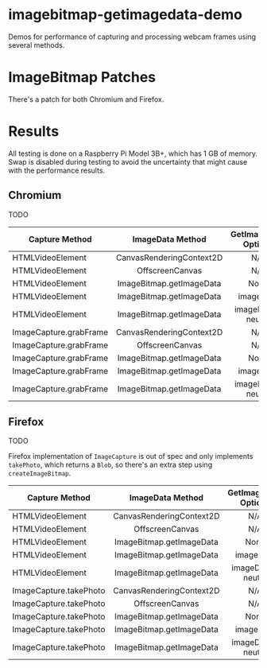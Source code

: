 # imagebitmap-getimagedata-demo

Demos for performance of capturing and processing webcam frames using several methods.

# ImageBitmap Patches

There's a patch for both Chromium and Firefox.

# Results

All testing is done on a Raspberry Pi Model 3B+, which has 1 GB of memory. Swap is disabled during testing to
avoid the uncertainty that might cause with the performance results.

## Chromium

TODO

| Capture Method         |     ImageData Method     | GetImageData Options | FPS | Avg CPU | Avg Memory | Notes |
|------------------------|:------------------------:|:--------------------:|:---:|:-------:|:----------:|:-----:|
| HTMLVideoElement       | CanvasRenderingContext2D |          N/A         |     |         |            |       |
| HTMLVideoElement       |      OffscreenCanvas     |          N/A         |     |         |            |       |
| HTMLVideoElement       | ImageBitmap.getImageData |          None        |     |         |            |       |
| HTMLVideoElement       | ImageBitmap.getImageData |       imageData      |     |         |            |       |
| HTMLVideoElement       | ImageBitmap.getImageData |  imageData + neuter  |     |         |            |       |
| ImageCapture.grabFrame | CanvasRenderingContext2D |          N/A         |     |         |            |       |
| ImageCapture.grabFrame |      OffscreenCanvas     |          N/A         |     |         |            |       |
| ImageCapture.grabFrame | ImageBitmap.getImageData |          None        |     |         |            |       |
| ImageCapture.grabFrame | ImageBitmap.getImageData |       imageData      |     |         |            |       |
| ImageCapture.grabFrame | ImageBitmap.getImageData |  imageData + neuter  |     |         |            |       |

## Firefox

TODO

Firefox implementation of `ImageCapture` is out of spec and only implements `takePhoto`, which returns
a `Blob`, so there's an extra step using `createImageBitmap`.

| Capture Method         |     ImageData Method     | GetImageData Options | FPS | Avg CPU | Avg Memory | Notes |
|------------------------|:------------------------:|:--------------------:|:---:|:-------:|:----------:|:-----:|
| HTMLVideoElement       | CanvasRenderingContext2D |          N/A         |     |         |            |       |
| HTMLVideoElement       |      OffscreenCanvas     |          N/A         |     |         |            |       |
| HTMLVideoElement       | ImageBitmap.getImageData |          None        |     |         |            |       |
| HTMLVideoElement       | ImageBitmap.getImageData |       imageData      |     |         |            |       |
| HTMLVideoElement       | ImageBitmap.getImageData |  imageData + neuter  |     |         |            |       |
| ImageCapture.takePhoto | CanvasRenderingContext2D |          N/A         |     |         |            |       |
| ImageCapture.takePhoto |      OffscreenCanvas     |          N/A         |     |         |            |       |
| ImageCapture.takePhoto | ImageBitmap.getImageData |          None        |     |         |            |       |
| ImageCapture.takePhoto | ImageBitmap.getImageData |       imageData      |     |         |            |       |
| ImageCapture.takePhoto | ImageBitmap.getImageData |  imageData + neuter  |     |         |            |       |